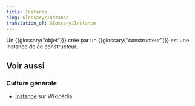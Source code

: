 ```yaml
---
title: Instance
slug: Glossary/Instance
translation_of: Glossary/Instance
---
```


Un {{glossary("objet")}} créé par un {{glossary("constructeur")}} est une instance de ce constructeur.

## Voir aussi

### Culture générale

- [Instance](<https://fr.wikipedia.org/wiki/Instance_(programmation)>) sur Wikipédia
